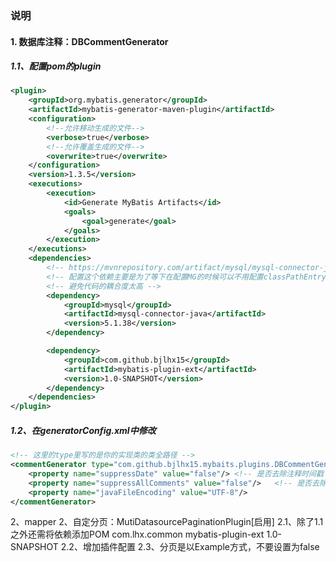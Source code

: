 ### 说明
#### 1. 数据库注释：DBCommentGenerator
##### 1.1、配置pom的plugin
```xml
<plugin>
    <groupId>org.mybatis.generator</groupId>
    <artifactId>mybatis-generator-maven-plugin</artifactId>
    <configuration>
        <!--允许移动生成的文件-->
        <verbose>true</verbose>
        <!--允许覆盖生成的文件-->
        <overwrite>true</overwrite>
    </configuration>
    <version>1.3.5</version>
    <executions>
        <execution>
            <id>Generate MyBatis Artifacts</id>
            <goals>
                <goal>generate</goal>
            </goals>
        </execution>
    </executions>
    <dependencies>
        <!-- https://mvnrepository.com/artifact/mysql/mysql-connector-java -->
        <!-- 配置这个依赖主要是为了等下在配置MG的时候可以不用配置classPathEntry这样的一个属性 -->
        <!-- 避免代码的耦合度太高 -->
        <dependency>
            <groupId>mysql</groupId>
            <artifactId>mysql-connector-java</artifactId>
            <version>5.1.38</version>
        </dependency>

        <dependency>
            <groupId>com.github.bjlhx15</groupId>
            <artifactId>mybatis-plugin-ext</artifactId>
            <version>1.0-SNAPSHOT</version>
        </dependency>
    </dependencies>
</plugin>

```    
##### 1.2、在generatorConfig.xml中修改
```xml
<!-- 这里的type里写的是你的实现类的类全路径 -->
<commentGenerator type="com.github.bjlhx15.mybaits.plugins.DBCommentGenerator">
    <property name="suppressDate" value="false"/> <!-- 是否去除注释时间戳 false时打开时间标志，true时关闭-->
    <property name="suppressAllComments" value="false"/>   <!-- 是否去除自动生成的注释 true：是 ： false:否 -->
    <property name="javaFileEncoding" value="UTF-8"/>
</commentGenerator>      
```
2、mapper
2、自定分页：MutiDatasourcePaginationPlugin[启用]
    2.1、除了1.1之外还需将依赖添加POM
        <dependency>
            <groupId>com.lhx.common</groupId>
            <artifactId>mybatis-plugin-ext</artifactId>
            <version>1.0-SNAPSHOT</version>
        </dependency>
    2.2、增加插件配置
        <plugin type="com.lhx.common.mybatis.plugin.MutiDatasourcePaginationPlugin"></plugin>
    2.3、分页是以Example方式，不要设置为false
        <table tableName="users" domainObjectName="User"/> 